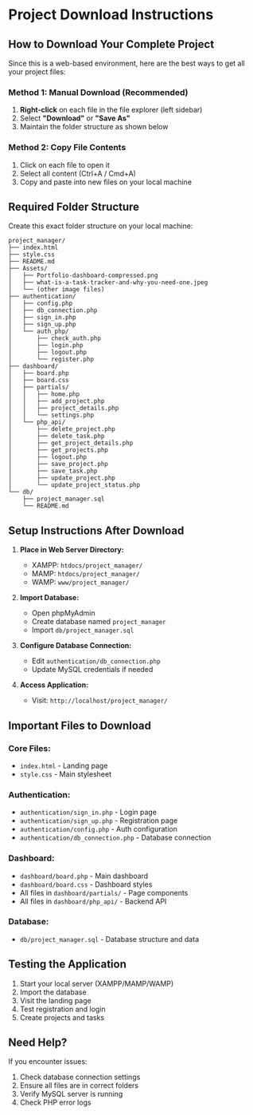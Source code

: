# Project Download Instructions

## How to Download Your Complete Project

Since this is a web-based environment, here are the best ways to get all your project files:

### Method 1: Manual Download (Recommended)
1. **Right-click** on each file in the file explorer (left sidebar)
2. Select **"Download"** or **"Save As"**
3. Maintain the folder structure as shown below

### Method 2: Copy File Contents
1. Click on each file to open it
2. Select all content (Ctrl+A / Cmd+A)
3. Copy and paste into new files on your local machine

## Required Folder Structure

Create this exact folder structure on your local machine:

```
project_manager/
├── index.html
├── style.css
├── README.md
├── Assets/
│   ├── Portfolio-dashboard-compressed.png
│   ├── what-is-a-task-tracker-and-why-you-need-one.jpeg
│   └── (other image files)
├── authentication/
│   ├── config.php
│   ├── db_connection.php
│   ├── sign_in.php
│   ├── sign_up.php
│   └── auth_php/
│       ├── check_auth.php
│       ├── login.php
│       ├── logout.php
│       └── register.php
├── dashboard/
│   ├── board.php
│   ├── board.css
│   ├── partials/
│   │   ├── home.php
│   │   ├── add_project.php
│   │   ├── project_details.php
│   │   └── settings.php
│   └── php_api/
│       ├── delete_project.php
│       ├── delete_task.php
│       ├── get_project_details.php
│       ├── get_projects.php
│       ├── logout.php
│       ├── save_project.php
│       ├── save_task.php
│       ├── update_project.php
│       └── update_project_status.php
└── db/
    ├── project_manager.sql
    └── README.md
```

## Setup Instructions After Download

1. **Place in Web Server Directory:**
   - XAMPP: `htdocs/project_manager/`
   - MAMP: `htdocs/project_manager/`
   - WAMP: `www/project_manager/`

2. **Import Database:**
   - Open phpMyAdmin
   - Create database named `project_manager`
   - Import `db/project_manager.sql`

3. **Configure Database Connection:**
   - Edit `authentication/db_connection.php`
   - Update MySQL credentials if needed

4. **Access Application:**
   - Visit: `http://localhost/project_manager/`

## Important Files to Download

### Core Files:
- `index.html` - Landing page
- `style.css` - Main stylesheet

### Authentication:
- `authentication/sign_in.php` - Login page
- `authentication/sign_up.php` - Registration page
- `authentication/config.php` - Auth configuration
- `authentication/db_connection.php` - Database connection

### Dashboard:
- `dashboard/board.php` - Main dashboard
- `dashboard/board.css` - Dashboard styles
- All files in `dashboard/partials/` - Page components
- All files in `dashboard/php_api/` - Backend API

### Database:
- `db/project_manager.sql` - Database structure and data

## Testing the Application

1. Start your local server (XAMPP/MAMP/WAMP)
2. Import the database
3. Visit the landing page
4. Test registration and login
5. Create projects and tasks

## Need Help?

If you encounter issues:
1. Check database connection settings
2. Ensure all files are in correct folders
3. Verify MySQL server is running
4. Check PHP error logs